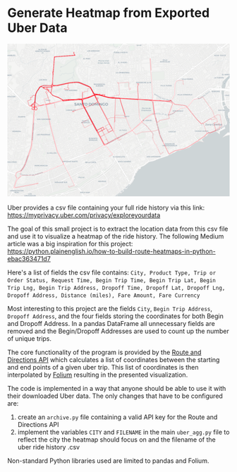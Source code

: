 # Generate Heatmap from Exported Uber Data

![Santo Domingo Uber Heatmap](/mapexamples/santodomingo.png)

Uber provides a csv file containing your full ride history via this link: https://myprivacy.uber.com/privacy/exploreyourdata

The goal of this small project is to extract the location data from this csv file and use it to visualize a heatmap of the ride history.
The following Medium article was a big inspiration for this project: https://python.plainenglish.io/how-to-build-route-heatmaps-in-python-ebac363471d7

Here's a list of fields the csv file contains: 
```City, Product Type, Trip or Order Status, Request Time, Begin Trip Time, Begin Trip Lat, Begin Trip Lng, Begin Trip Address, Dropoff Time, Dropoff Lat, Dropoff Lng, Dropoff Address, Distance (miles), Fare Amount, Fare Currency```

Most interesting to this project are the fields ```City```, ```Begin Trip Address```, ```Dropoff Address```, and the four fields storing the coordinates for both Begin and Dropoff Address. In a pandas DataFrame all unnecessary fields are removed and the Begin/Dropoff Addresses are used to count up the number of unique trips.

The core functionality of the program is provided by the [Route and Directions API](https://rapidapi.com/geoapify-gmbh-geoapify/api/route-and-directions/details) which calculates a list of coordinates between the starting and end points of a given uber trip. This list of coordinates is then interpolated by [Folium](https://python-visualization.github.io/folium/latest/index.html) resulting in the presented visualization.

The code is implemented in a way that anyone should be able to use it with their downloaded Uber data. The only changes that have to be configured are:
1. create an ```archive.py``` file containing a valid API key for the Route and Directions API
2. implement the variables ```CITY``` and ```FILENAME``` in the main ```uber_agg.py``` file to reflect the city the heatmap should focus on and the filename of the uber ride history .csv

Non-standard Python libraries used are limited to pandas and Folium.